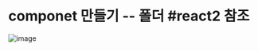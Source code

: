 # componet 만들기 -- 폴더 #react2 참조
![image](https://github.com/slzlxn/react_basic/assets/105650300/3cf866da-5b88-4e87-9863-3a2e2c1ab36d)
